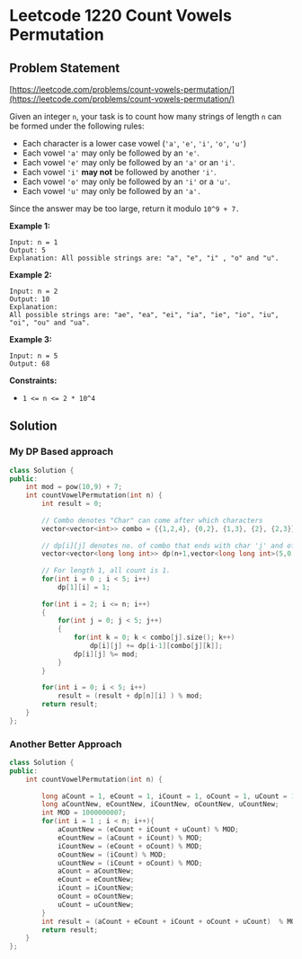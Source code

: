 # Leetcode 1220 Count Vowels Permutation

## Problem Statement

[https://leetcode.com/problems/count-vowels-permutation/](https://leetcode.com/problems/count-vowels-permutation/)

Given an integer `n`, your task is to count how many strings of length `n` can be formed under the following rules:

* Each character is a lower case vowel \(`'a'`, `'e'`, `'i'`, `'o'`, `'u'`\)
* Each vowel `'a'` may only be followed by an `'e'`.
* Each vowel `'e'` may only be followed by an `'a'` or an `'i'`.
* Each vowel `'i'` **may not** be followed by another `'i'`.
* Each vowel `'o'` may only be followed by an `'i'` or a `'u'`.
* Each vowel `'u'` may only be followed by an `'a'.`

Since the answer may be too large, return it modulo `10^9 + 7.`

**Example 1:**

```text
Input: n = 1
Output: 5
Explanation: All possible strings are: "a", "e", "i" , "o" and "u".
```

**Example 2:**

```text
Input: n = 2
Output: 10
Explanation: 
All possible strings are: "ae", "ea", "ei", "ia", "ie", "io", "iu", "oi", "ou" and "ua".
```

**Example 3:** 

```text
Input: n = 5
Output: 68
```

**Constraints:**

* `1 <= n <= 2 * 10^4`

## Solution

### My DP Based approach

```cpp
class Solution {
public:
    int mod = pow(10,9) + 7;
    int countVowelPermutation(int n) {
        int result = 0;
        
        // Combo denotes "Char" can come after which characters
        vector<vector<int>> combo = {{1,2,4}, {0,2}, {1,3}, {2}, {2,3}};
        
        // dp[i][j] denotes no. of combo that ends with char 'j' and of length 'i'
        vector<vector<long long int>> dp(n+1,vector<long long int>(5,0));
        
        // For length 1, all count is 1.
        for(int i = 0 ; i < 5; i++)
            dp[1][i] = 1;
        
        for(int i = 2; i <= n; i++)
        {
            for(int j = 0; j < 5; j++)
            {
                for(int k = 0; k < combo[j].size(); k++)
                    dp[i][j] += dp[i-1][combo[j][k]];
                dp[i][j] %= mod;
            }
        }
        
        for(int i = 0; i < 5; i++)
            result = (result + dp[n][i] ) % mod;
        return result;
    }
};
```

### Another Better Approach

```cpp
class Solution {
public:
    int countVowelPermutation(int n) {
        
        long aCount = 1, eCount = 1, iCount = 1, oCount = 1, uCount = 1;
        long aCountNew, eCountNew, iCountNew, oCountNew, uCountNew;
        int MOD = 1000000007;
        for(int i = 1 ; i < n; i++){
            aCountNew = (eCount + iCount + uCount) % MOD;
            eCountNew = (aCount + iCount) % MOD;
            iCountNew = (eCount + oCount) % MOD;
            oCountNew = (iCount) % MOD;
            uCountNew = (iCount + oCount) % MOD;
            aCount = aCountNew;
            eCount = eCountNew;
            iCount = iCountNew;
            oCount = oCountNew;
            uCount = uCountNew;
        }
        int result = (aCount + eCount + iCount + oCount + uCount)  % MOD;
        return result;
    }
};
```


